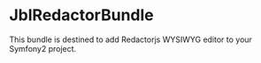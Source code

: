 # JblRedactorBundle

This bundle is destined to add Redactorjs WYSIWYG editor to your Symfony2 project.